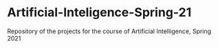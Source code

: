 # Artificial-Inteligence-Spring-21
Repository of the projects for the course of Artificial Intelligence, Spring 2021
